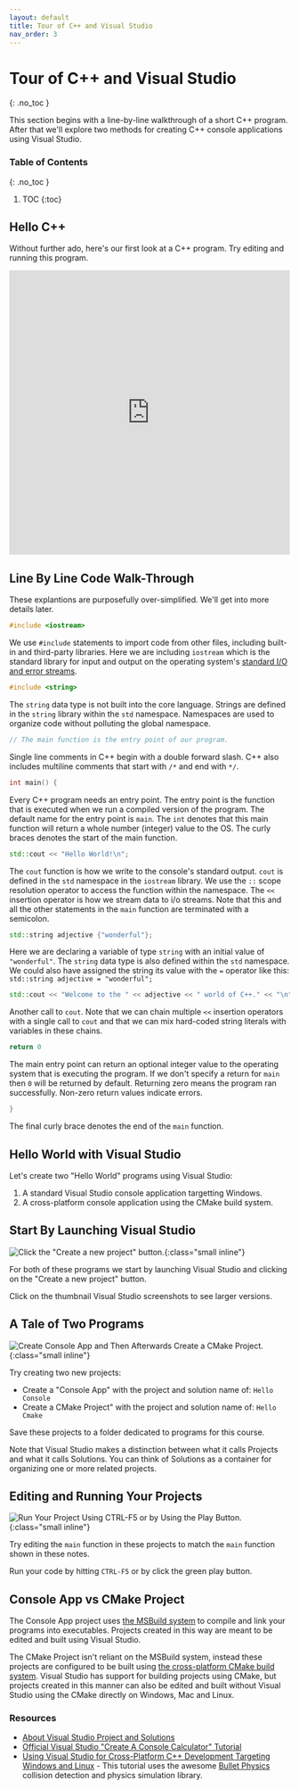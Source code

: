 ```yaml
---
layout: default
title: Tour of C++ and Visual Studio
nav_order: 3
---
```


<!--prettier-ignore-start-->
# Tour of C++ and Visual Studio 
{: .no_toc }

This section begins with a line-by-line walkthrough of a short C++ program. After that we'll explore two methods for creating C++ console applications using Visual Studio.

### Table of Contents
{: .no_toc }  

1. TOC
{:toc}

<!--prettier-ignore-end-->

## Hello C++

Without further ado, here's our first look at a C++ program. Try editing and running this program.

<iframe height="510px" width="100%" src="https://repl.it/@stungeye/Hello-World?lite=true" scrolling="no" frameborder="no" allowtransparency="true" allowfullscreen="true" sandbox="allow-forms allow-pointer-lock allow-popups allow-same-origin allow-scripts allow-modals"></iframe>

## Line By Line Code Walk-Through

These explantions are purposefully over-simplified. We'll get into more details later.

```cpp
#include <iostream>
```

We use `#include` statements to import code from other files, including built-in and third-party libraries. Here we are including `iostream` which is the standard library for input and output on the operating system's [standard I/O and error streams](https://en.wikipedia.org/wiki/Standard_streams).

```cpp
#include <string>
```

The `string` data type is not built into the core language. Strings are defined in the `string` library within the `std` namespace. Namespaces are used to organize code without polluting the global namespace.

```cpp
// The main function is the entry point of our program.
```

Single line comments in C++ begin with a double forward slash. C++ also includes multiline comments that start with `/*` and end with `*/`.

```cpp
int main() {
```

Every C++ program needs an entry point. The entry point is the function that is executed when we run a compiled version of the program. The default name for the entry point is `main`. The `int` denotes that this main function will return a whole number (integer) value to the OS. The curly braces denotes the start of the main function.

```cpp
std::cout << "Hello World!\n";
```

The `cout` function is how we write to the console's standard output. `cout` is defined in the `std` namespace in the `iostream` library. We use the `::` scope resolution operator to access the function within the namespace. The `<<` insertion operator is how we stream data to i/o streams. Note that this and all the other statements in the `main` function are terminated with a semicolon.

```cpp
std::string adjective {"wonderful"};
```

Here we are declaring a variable of type `string` with an initial value of `"wonderful"`. The `string` data type is also defined within the `std` namespace. We could also have assigned the string its value with the `=` operator like this: `std::string adjective = "wonderful";`

```cpp
std::cout << "Welcome to the " << adjective << " world of C++." << "\n";
```

Another call to `cout`. Note that we can chain multiple `<<` insertion operators with a single call to `cout` and that we can mix hard-coded string literals with variables in these chains.

```cpp
return 0
```

The main entry point can return an optional integer value to the operating system that is executing the program. If we don't specify a return for `main` then `0` will be returned by default. Returning zero means the program ran successfully. Non-zero return values indicate errors.

```cpp
}
```

The final curly brace denotes the end of the `main` function.

## Hello World with Visual Studio

Let's create two "Hello World" programs using Visual Studio:

1. A standard Visual Studio console application targetting Windows.
2. A cross-platform console application using the CMake build system.

## Start By Launching Visual Studio

![Click the "Create a new project" button.](start_visual_studio.png){:class="small inline"}

For both of these programs we start by launching Visual Studio and clicking on the "Create a new project" button.

Click on the thumbnail Visual Studio screenshots to see larger versions.

## A Tale of Two Programs

![Create Console App and Then Afterwards Create a CMake Project.](project_type_selection.png){:class="small inline"}

Try creating two new projects:

- Create a "Console App" with the project and solution name of: `Hello Console`
- Create a CMake Project" with the project and solution name of: `Hello Cmake`

Save these projects to a folder dedicated to programs for this course.

Note that Visual Studio makes a distinction between what it calls Projects and what it calls Solutions. You can think of Solutions as a container for organizing one or more related projects.

## Editing and Running Your Projects

![Run Your Project Using CTRL-F5 or by Using the Play Button.](run_the_program.png){:class="small inline"}

Try editing the `main` function in these projects to match the `main` function shown in these notes.

Run your code by hitting `CTRL-F5` or by click the green play button.

## Console App vs CMake Project

The Console App project uses [the MSBuild system](https://docs.microsoft.com/en-us/visualstudio/msbuild/msbuild?view=vs-2019) to compile and link your programs into executables. Projects created in this way are meant to be edited and built using Visual Studio.

The CMake Project isn't reliant on the MSBuild system, instead these projects are configured to be built using [the cross-platform CMake build system](https://cmake.org). Visual Studio has support for building projects using CMake, but projects created in this manner can also be edited and built without Visual Studio using the CMake directly on Windows, Mac and Linux.

### Resources

- [About Visual Studio Project and Solutions](https://docs.microsoft.com/en-us/visualstudio/ide/solutions-and-projects-in-visual-studio?view=vs-2019)
- [Official Visual Studio "Create A Console Calculator" Tutorial](https://docs.microsoft.com/en-us/cpp/get-started/tutorial-console-cpp?view=msvc-160&viewFallbackFrom=vs-2019)
- [Using Visual Studio for Cross-Platform C++ Development Targeting Windows and Linux](https://devblogs.microsoft.com/cppblog/using-visual-studio-for-cross-platform-c-development-targeting-windows-and-linux/) - This tutorial uses the awesome [Bullet Physics](bulletphysics.org) collision detection and physics simulation library.
